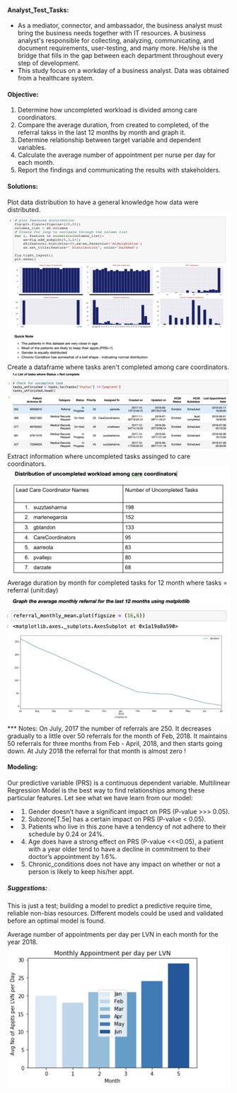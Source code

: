 #### Analyst_Test_Tasks:
* As a mediator, connector, and ambassador, the business analyst must bring the business needs together with IT resources.
A business analyst's responsible for collecting, analyzing, communicating, and document requirements, user-testing, and 
many more. He/she is the bridge that fills in the gap between each department throughout every step of development. 
* This study focus on a workday of a business analyst. Data was obtained from a healthcare system. 
#### Objective:
  1. Determine how uncompleted workload is divided among care coordinators.
  2. Compare the average duration, from created to completed, of the referral takss in the last 12 months by month and graph it.
  3. Determine relationship between target variable and dependent variables.
  4. Calculate the average number of appointment per nurse per day for each month.
  5. Report the findings and communicating the results with stakeholders.
#### Solutions:
Plot data distribution to have a general knowledge how data were distributed.
![](Images/Data_Distribution.png)
Create a dataframe where tasks aren't completed among care coordinators.
![](Images/uncompleted_tasks.png)
Extract information where uncompleted tasks assinged to care coordinators.
![](Images/uncompleted_tasks_distribution.png)
Average duration by month for completed tasks for 12 month where tasks = referral (unit:day)
![](Images/Referral_vs_month.png)
*** Notes:
On July, 2017 the number of referrals are 250. It decreases gradually to a little over 50 referrals for the month of Feb, 2018. It maintains 50 referrals for three months from Feb - April, 2018, and then starts going down. At July 2018 the referral for that month is almost zero !
#### Modeling:
Our predictive variable (PRS)  is a continuous dependent variable. Multilinear Regression Model is the best way to find relationships among these particular features. Let see what we have learn from our model:

  * 1. Gender doesn’t have a significant impact on PRS (P-value >>> 0.05).
  * 2. Subzone[T.5e] has a certain impact on PRS (P-value < 0.05). 
  * 3. Patients who live in this zone have a tendency of not adhere to their schedule by 0.24 or 24%.
  * 4. Age does have a strong effect on PRS (P-value <<<0.05), a patient with a year older tend to have a decline in                  commitment to their doctor’s appointment by 1.6%.
  * 5. Chronic_conditions does not have any impact on whether or not a person is likely to keep his/her appt.

##### Suggestions:
This is just a test; building a model to predict a predictive require time, reliable non-bias resources. Different models could be used and validated before an optimal model is found. 

Average number of appointments per day per LVN in each month for the year 2018.
![](appt_perday_perLVN.png)



